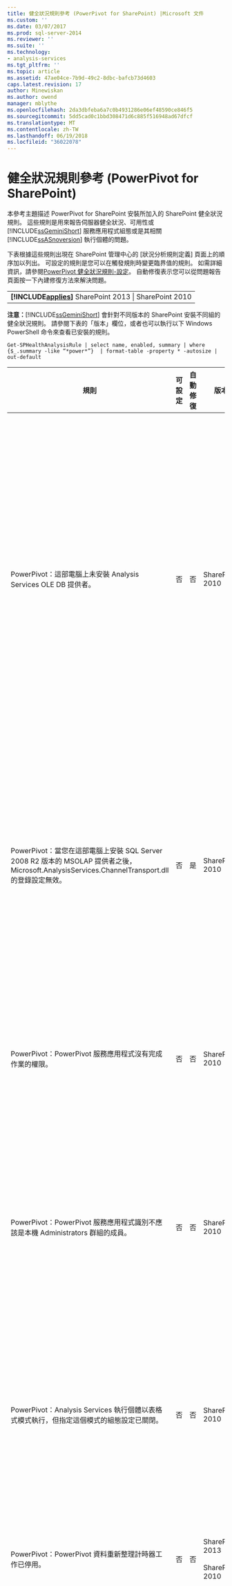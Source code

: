 ```yaml
---
title: 健全狀況規則參考 (PowerPivot for SharePoint) |Microsoft 文件
ms.custom: ''
ms.date: 03/07/2017
ms.prod: sql-server-2014
ms.reviewer: ''
ms.suite: ''
ms.technology:
- analysis-services
ms.tgt_pltfrm: ''
ms.topic: article
ms.assetid: 47ae04ce-7b9d-49c2-8dbc-bafcb73d4603
caps.latest.revision: 17
author: Minewiskan
ms.author: owend
manager: mblythe
ms.openlocfilehash: 2da3dbfeba6a7c0b4931286e06ef48590ce846f5
ms.sourcegitcommit: 5dd5cad0c1bbd308471d6c885f516948ad67dfcf
ms.translationtype: MT
ms.contentlocale: zh-TW
ms.lasthandoff: 06/19/2018
ms.locfileid: "36022078"
---
```

# <a name="health-rules-reference-powerpivot-for-sharepoint"></a>健全狀況規則參考 (PowerPivot for SharePoint)
  本參考主題描述 PowerPivot for SharePoint 安裝所加入的 SharePoint 健全狀況規則。 這些規則是用來報告伺服器健全狀況、可用性或 [!INCLUDE[ssGeminiShort](../../includes/ssgeminishort-md.md)] 服務應用程式組態或是其相關 [!INCLUDE[ssASnoversion](../../includes/ssasnoversion-md.md)] 執行個體的問題。  
  
 下表根據這些規則出現在 SharePoint 管理中心的 [狀況分析規則定義] 頁面上的順序加以列出。 可設定的規則是您可以在觸發規則時變更臨界值的規則。 如需詳細資訊，請參閱[PowerPivot 健全狀況規則-設定](configure-power-pivot-health-rules.md)。 自動修復表示您可以從問題報告頁面按一下內建修復方法來解決問題。  
  
||  
|-|  
|**[!INCLUDE[applies](../../includes/applies-md.md)]**  SharePoint 2013 &#124; SharePoint 2010|  
  
 **注意：**[!INCLUDE[ssGeminiShort](../../includes/ssgeminishort-md.md)] 會針對不同版本的 SharePoint 安裝不同組的健全狀況規則。 請參閱下表的「版本」欄位，或者也可以執行以下 Windows PowerShell 命令來查看已安裝的規則。  
  
```  
Get-SPHealthAnalysisRule | select name, enabled, summary | where {$_.summary -like “*power*”}  | format-table -property * -autosize | out-default  
```  
  
|規則|可設定|自動修復|版本|描述|  
|----------|------------------|-----------------|-------------|-----------------|  
|PowerPivot：這部電腦上未安裝 Analysis Services OLE DB 提供者。|否|否|SharePoint 2010|Analysis Services OLE DB 提供者未安裝在伺服器上或是版本錯誤。 當您的 SharePoint 伺服器陣列包含在應用程式伺服器上沒有 PowerPivot for SharePoint 的 Excel Services 執行個體時，就會出現這個規則。 此規則會警告您 Excel Services 用來連接至 PowerPivot 資料的 Analysis Services OLE DB 提供者並未安裝。 若要解決此問題，請在沒有 Analysis Services OLE DB 提供者的每一部 Excel Services 伺服器上安裝 OLE DB 提供者。 您可以從 Microsoft 下載中心下載及安裝 Analysis Services OLE DB 提供者。 如需詳細資訊，請參閱 [Install the Analysis Services OLE DB Provider on SharePoint Servers](../../sql-server/install/install-the-analysis-services-ole-db-provider-on-sharepoint-servers.md)。|  
|PowerPivot：當您在這部電腦上安裝 SQL Server 2008 R2 版本的 MSOLAP 提供者之後，Microsoft.AnalysisServices.ChannelTransport.dll 的登錄設定無效。|否|是|SharePoint 2010|這是伺服器組態問題。 最有可能是因為 ChannelTransport.dll 並未在全域組件中登錄。 請針對這個規則執行自動修復，在每部有安裝 PowerPivot for SharePoint 的伺服器上登錄此 .dll 檔。 此外，您也可以手動執行 regasm.exe 來登錄此檔案。 如果並未以本機管理員身分執行 SharePoint 計時器服務，則可能需要手動登錄。 無法更新登錄設定會造成 Excel Services 與 PowerPivot 系統服務之間的伺服器通訊緩慢，而且可能會造成某些安全性組態發生連接失敗。|  
|PowerPivot：PowerPivot 服務應用程式沒有完成作業的權限。|否|否|SharePoint 2010|這個規則會檢查 PowerPivot 服務應用程式識別是否為 PowerPivot 伺服器應用程式資料庫的資料庫擁有者，而且是否擁有本機 SQL Server Analysis Services 執行個體的管理權限。 系統會在安裝和部署期間自動授與這些權限，但如果這個步驟無法完成，將會發生此健全狀況規則。|  
|PowerPivot：PowerPivot 服務應用程式識別不應該是本機 Administrators 群組的成員。|否|否|SharePoint 2010|這是改善部署之整體安全性的最佳作法。 如果您已設定 PowerPivot 服務應用程式在屬於本機 Administrator 群組的帳戶之下執行，您應該將服務帳戶變更為不屬於該群組的帳戶。 建議您針對每一個服務使用最小權限的專用帳戶。 這樣做會讓服務隔離，並讓您更容易稽核登入。 如需有關變更服務帳戶的詳細資訊，請參閱[設定 PowerPivot 服務帳戶](configure-power-pivot-service-accounts.md)。|  
|PowerPivot：Analysis Services 執行個體以表格式模式執行，但指定這個模式的組態設定已關閉。|否|否|SharePoint 2010|這個規則會檢查 PowerPivot for SharePoint 安裝中的 SQL Server Analysis Services 執行個體是否將 `DeploymentMode` 伺服器屬性設定為 1。 如果此屬性設定為另一個值，或者執行規則檢查的 SharePoint 計時器服務沒有開啟檔案的權限，則這個規則將會失敗。 如需部署模式屬性的詳細資訊，請參閱 [判斷 Analysis Services 執行個體的伺服器模式](../instances/determine-the-server-mode-of-an-analysis-services-instance.md)。|  
|PowerPivot：PowerPivot 資料重新整理計時器工作已停用。|否|否|SharePoint 2013<br /><br /> SharePoint 2010|請檢查計時器工作設定以確認計時器工作已啟用。 如果您未使用 PowerPivot 資料重新整理功能，您可以忽略這個規則。 如需詳細資訊，請參閱[PowerPivot Data Refresh with SharePoint 2010](../powerpivot-data-refresh-with-sharepoint-2010.md)。|  
|PowerPivot：由 SQL Server 組態管理員所管理的 SQL Server Analysis Services (PowerPivot) 服務帳戶資訊與管理中心所管理的帳戶資訊不同。|否|否|SharePoint 2010|這個規則會檢查 SQL Server 組態管理員中的服務帳戶資訊是否與管理中心內相同 Analysis Services 執行個體所管理的帳戶資訊相同。 如果帳戶不同，則會在問題和解決方法報告中加入項目，好讓您可以將 SQL Server 組態管理員中的服務帳戶資訊變更回管理中心內指定的帳戶。 在變更 PowerPivot for SharePoint 安裝中的服務帳戶使用者名稱或密碼時，SQL Server 組態管理員並不是支援的工具。 使用管理中心會啟用 SharePoint 中所管理的帳戶。 更重要的是，如果您的伺服器陣列包含多部 PowerPivot for SharePoint 伺服器，則服務帳戶設定不一致可能會干擾擁有不正確服務資訊之伺服器上的處理和查詢作業。<br /><br /> 在單一伺服器上觸發這個規則時，PowerPivot 活頁簿會暫時運作，但是建議您最好盡快修復問題。 資料庫和檔案系統權限會使用管理中心內指定的帳戶資訊加以更新。|  
|PowerPivot：部署的伺服器陣列方案不是最新的。|否|是|SharePoint 2010|PowerPivot for SharePoint 安裝會使用伺服器陣列層級方案和 Web 應用程式層級方案來安裝其功能。 這個規則表示，伺服器陣列方案並不是最新的版本 (相較於伺服器或 Web 方案的版本)。 這最有可能是伺服器部署問題。 若要修復這個問題，請考慮執行 SQL Server 安裝程式來修復伺服器陣列中的其中一個 PowerPivot for SharePoint 安裝。 如需有關 PowerPivot for SharePoint 安裝中的方案的詳細資訊，請參閱[部署至 SharePoint 的 PowerPivot 方案](deploy-power-pivot-solutions-to-sharepoint.md)。|  
|PowerPivot：CPU 整體使用量太高。|是|否|SharePoint 2010|此規則會報告系統層級的 CPU 耗用率。 CPU 整體使用量會受到監視，因為 PowerPivot 系統服務會使用 CPU 使用量做為伺服器健全狀況的量值，在伺服器陣列的多部 PowerPivot for SharePoint 伺服器中獲得健全狀況的負載平衡。 請考慮將另一部應用程式伺服器加入至伺服器陣列中，並將需要大量 CPU 的應用程式移到該伺服器。|  
|PowerPivot：Analysis Services 沒有足夠的 CPU 資源來執行要求的作業。|是|否|SharePoint 2010|提供給 Analysis Services 處理序 (msmdsrv.exe) 使用的 CPU 資源數量不夠此伺服器上的活動層級使用。 請考慮將另一部 PowerPivot for SharePoint 伺服器加入至伺服器陣列。 如需詳細資訊，請參閱[部署檢查清單： 將 PowerPivot 伺服器加入至 SharePoint 2010 伺服陣列的向外](../../sql-server/install/deployment-checklist-scale-out-adding-powerpivot-servers-sharepoint-2010-farm.md)。|  
|PowerPivot：Analysis Services 沒有足夠的記憶體來執行要求的作業。|否|否|SharePoint 2010|當只剩下 5% 的可用記憶體可供 Analysis Services 使用時，就會觸發此規則。 在 SharePoint 應用程式伺服器上，SQL Server Analysis Services 執行個體應該一律擁有永遠是未使用的少量保留記憶體。 由於伺服器對於大部分的作業都會繫結記憶體，如果此伺服器一直都沒有執行到上限，則運作狀況會最好。<br /><br /> 根據預設，當可用記憶體縮減到 5% 以下時，就會發生記憶體不足的警告。 您可調整 Analysis Services 執行個體上的設定，將這個值變更為更高或更低的值。 如需詳細資訊，請參閱[PowerPivot 健全狀況規則-設定](configure-power-pivot-health-rules.md)。<br /><br /> 5% 的未使用記憶體會計算為配置給 Analysis Services 之記憶體的百分比。 例如，如果您的總記憶體為 200 GB，並將 80% 的記憶體 (或 160 GB) 配置給 Analysis Services，則 5% 的未使用記憶體為 160 GB 的 5% (或 8 GB)。|  
|PowerPivot：連接上限表示應該部署更多伺服器來處理目前的負載。|是|否|SharePoint 2010|根據預設，當相異使用者連接數目超過 100 時，就會觸發這個健全狀況規則。 這個預設值為任意值 (而不是根據伺服器的硬體規格或使用者活動)，所以您可能會根據您的環境中的伺服器容量和使用者活動來提高或降低此值。 如需詳細資訊，請參閱[PowerPivot 健全狀況規則-設定](configure-power-pivot-health-rules.md)。|  
|PowerPivot：將事件載入連接的比率太高。|是|否|SharePoint 2013<br /><br /> SharePoint 2010|根據預設，當載入事件對連接事件的百分比超過整個資料收集期間的 50% (預設為 4 小時) 時，就會觸發這個健全狀況規則。 這樣高的比率表示對唯一活頁簿的連接數目非常大，或者快取減少設定過於極端 (從系統中快速卸載和移除活頁簿，而該資料的要求仍在作用中)。 為了避免計算誤判數目，在可以計算比率之前，每 4 個小時的期間至少必須有 20 個連接。 您可以讓此健全狀況規則根據不同的比率。 如需詳細資訊，請參閱[PowerPivot 健全狀況規則-設定](configure-power-pivot-health-rules.md)。 如需有關設定快取的詳細資訊，請參閱[設定磁碟空間使用量&#40;PowerPivot for SharePoint&#41;](configure-disk-space-usage-power-pivot-for-sharepoint.md)。|  
|PowerPivot：在 Logs 目錄中找到一個或多個小型傾印檔案，表示程式損毀。|否|否|SharePoint 2013<br /><br /> SharePoint 2010|在程式損毀期間會產生小型傾印檔案，以擷取損毀之前有關 PowerPivot 服務應用程式狀態的資訊。 這項資訊可傳送給 Microsoft 並且用於疑難排解。 在伺服器上偵測到 .dmp 檔案時會觸發此規則。 此規則會提供該檔案的連結，您可以在 PowerPivot for SharePoint 執行個體的 \OLAP\Log 資料夾中找到此檔案。 請注意，您無法使用文字編輯器來檢視檔案內容。 檢視小型傾印檔案需要下載及安裝個別的偵錯工具。 如需詳細資訊，請參閱＜ [Windows 偵錯工具](http://go.microsoft.com/fwlink/?linkID=208266)＞。|  
|PowerPivot：快取 PowerPivot 資料所在之磁碟機上的磁碟空間不足。|是|否|SharePoint 2010|根據預設，當備份資料夾所在之磁碟機上的磁碟空間低於 5% 時，便會觸發此健全狀況規則。 如需有關設定此百分比的詳細資訊，請參閱[PowerPivot 健全狀況規則-設定](configure-power-pivot-health-rules.md)。 如需有關磁碟使用量的詳細資訊，請參閱[設定磁碟空間使用量&#40;PowerPivot for SharePoint&#41;](configure-disk-space-usage-power-pivot-for-sharepoint.md)。|  
|PowerPivot：無法以預期的頻率更新使用量資料。|是|否|SharePoint 2013<br /><br /> SharePoint 2010|PowerPivot for SharePoint 會使用內建的使用量資料收集系統來蒐集有關連接、資料重新整理以及查詢回應時間的度量。 它會將此使用量資料儲存在 PowerPivot 服務應用程式資料庫中，接著更新 PowerPivot 活頁簿 (PowerPivot Management Data.xlsx)，將資料提供給 PowerPivot 管理儀表板中的報表。 這個規則表示使用量資料並未以足夠的頻率移到 PowerPivot Management Data.xlsx 檔案中。 此規則會使用 .xlsx 檔案上的時間戳記當做檔案已更新的證明。 如果破壞資料精確度的使用量資料收集系統中有其他問題，這個規則將不會偵測到。 若要針對這個錯誤進行疑難排解，請檢查計時器工作以確認這些工作正在執行。 如需有關使用量資料收集的詳細資訊，請參閱[設定使用量資料收集的&#40;PowerPivot for SharePoint](configure-usage-data-collection-for-power-pivot-for-sharepoint.md)。|  
|PowerPivot：MidTier 處理帳戶應該對所有關聯的 SPWebApplications 具有「完整讀取」權限。|否|是|SharePoint 2013<br /><br /> SharePoint 2010|PowerPivot 服務應用程式識別必須擁有**完整讀取**權限，才能存取 SharePoint 內容資料庫，代表具有文件上的僅檢視 」 權限的使用者。 若要判斷哪一個帳戶當做 PowerPivot 服務應用程式識別，請開啟**設定服務帳戶**在 [管理中心] 頁面。 服務應用程式最有可能在 **[SharePoint Web 服務系統]** 服務應用程式集區或專用應用程式集區內執行。 雖然這項規則提供了自動修復選項，您會獲得更好的結果，如果您手動授與權限執行下列動作：<br /><br /> 1) 在管理中心按一下 [管理 Web 應用程式]。<br /><br /> 2) 選取網站，然後按一下 [使用者原則]。<br /><br /> 3) 按一下 [加入使用者]。<br /><br /> 4) 選取 [(所有區域)]，然後按一下 [下一步]。<br /><br /> 5） 在 [使用者]，輸入 PowerPivot 服務應用程式識別，然後按一下**完整讀取**核取方塊。 按一下 **[完成]**。<br /><br /> 6) 驗證修復。 在 [監視] 中，按一下 **[檢閱規則定義]**。 尋找然後開啟 PowerPivot 規則。 按一下 **[立即執行]**。 返回 **[檢閱問題與方案]** ，確認規則不再出現。|  
|PowerPivot：Secondary Logon 服務 (seclogon) 已停用|否|否|SharePoint 2013<br /><br /> SharePoint 2010|Secondary Logon 服務可用來在 PowerPivot 圖庫中產生 PowerPivot 活頁簿的縮圖影像。 Secondary Logon 服務預設會設定為手動啟動。 如果停用服務，產生縮圖的作業會失敗。 此外，ULS 記錄檔會包含下列錯誤：「錯誤 1058 可做為 Windows 服務 “Secondary Logon” 已停用的根本原因。」(The error 1058 can have as a root cause the fact the Windows service “Secondary Logon” is disabled.)<br /><br /> 若要檢查服務組態，請使用 [服務] 主控台應用程式尋找 Secondary Logon，然後將其 **[啟動類型]** 變更為 **[手動]**。 如果無法啟用服務，您的組織可能具有停用服務的群組原則。 請與管理員聯繫，確定是否為此情況。<br /><br /> 啟用服務之後，縮圖或快照影像會每隔一段時間重新整理。 或者，您可以重新啟動服務，然後開啟再重新儲存特定報表的屬性頁面，藉此強制重新整理。 如需詳細資訊，請參閱[如何使用 PowerPivot 圖庫](http://go.microsoft.com/fwlink/?LinkId=246462)。|  
|PowerPivot：ADOMD.NET 不是安裝在為管理中心設定的獨立 WFE 上|否|否|SharePoint 2013<br /><br /> SharePoint 2010|ADOMD.NET 是支援連接至 Analysis Services 資料庫的 Analysis Services 用戶端程式庫。 在 PowerPivot for SharePoint 部署中，ADOMD.NET 可從管理中心的 PowerPivot 管理儀表板存取內建報表。 內建報表實際上是包含內嵌 Analysis Services 資料的 PowerPivot 活頁簿。 管理儀表板使用 ADOMD.NET 將連接要求傳送至伺服器，以載入活頁簿中包含的資料。<br /><br /> 在其管理中心於獨立 Web 前端伺服器上執行的拓撲中，若要在管理儀表板中檢視這些報表，您必須手動安裝 ADOMD.NET。 如需詳細資訊，請參閱 [在執行管理中心的 Web 前端伺服器上安裝 ADOMD.NET](../../sql-server/install/install-adomd-net-on-web-front-end-servers-running-central-administration.md)。|  
  
  